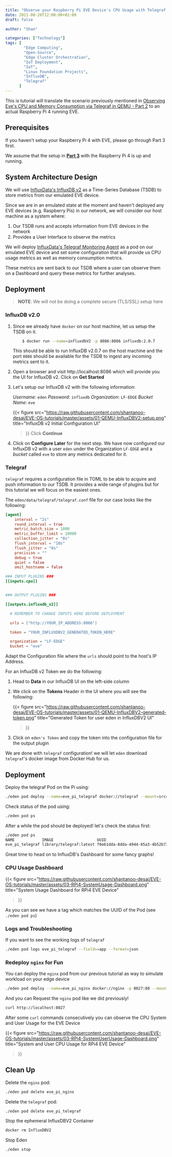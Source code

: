 ```yaml
---
title: "Observe your Raspberry Pi EVE Device's CPU Usage with Telegraf and InfluxDB"
date: 2021-08-26T12:00:00+02:00
draft: false

author: "Shan"

categories: ["Technology"]
tags: [
        "Edge Computing", 
        "Open-Source", 
        "Edge Cluster Orchestration",
        "IoT Deployment",
        "IoT",
        "Linux Foundation Projects",
        "InfluxDB",
        "Telegraf"
      ]
---
```

<!--more-->
This is tutorial will translate the scenario previously mentioned in 
[Observing Eve's CPU and Memory Consumption via Telegraf in QEMU - Part 2](https://shantanoo-desai.github.io/posts/technology/lf-edge-eden-qemu-telegraf-part-2/) to
an actual Raspberry Pi 4 running EVE.

## Prerequisites

If you haven't setup your Raspberry Pi 4 with EVE, please go through Part 3 first.

We assume that the setup in [__Part 3__](https://shantanoo-desai.github.io/posts/technology/eve-eden-rpi4-nginx/) with the Raspberry Pi 4 is up and running.

## System Architecture Design

We will use [InfluxData's InfluxDB v2](https://docs.influxdata.com/influxdb/v2.0/)
as a Time-Series Database (TSDB) to store metrics from our emulated EVE device.

Since we are in an emulated state at the moment and haven't deployed any
EVE devices (e.g. Raspberry Pis) in our network, we will consider our 
host machine as a system where:

1. Our TSDB runs and accepts information from EVE devices in the network
2. Provides a User Interface to observe the metrics

We will deploy
[InfluxData's Telegraf Monitoring Agent](https://docs.influxdata.com/telegraf/v1.19/)
as a pod on our emulated EVE device and set some configuration that will
provide us CPU usage metrics as well as memory consumption metrics.

These metrics are sent back to our TSDB where a user can observe them on a 
Dashboard and query these metrics for further analyses.

## Deployment

> __NOTE__: We will not be doing a complete secure (TLS/SSL) setup here

### InfluxDB v2.0

1. Since we already have `docker` on our host machine, let us setup the TSDB on it.

    ```bash
        $ docker run --name=influxdbV2 -p 8086:8086 influxdb:2.0.7
    ```

    This should be able to run InfluxDB v2.0.7 on the host machine and the port `8086`
    should be available for the TSDB to ingest any incoming metrics sent to it.

2. Open a browser and visit http://localhost:8086 which will provide you the UI for
    InfluxDB v2. Click on __Get Started__

3. Let's setup our InfluxDB v2 with the following information:

    _Username_: `eden`
    _Password_: `influxdb`
    _Organization_: `LF-EDGE`
    _Bucket Name_: `eve`

    {{< figure src="https://raw.githubusercontent.com/shantanoo-desai/EVE-OS-tutorials/master/assets/01-QEMU-InfluxDBV2-setup.png"
    title="InfluxDB v2 Initial Configuration UI"
    >}}
    Click __Continue__

4. Click on __Configure Later__ for the next step.
    We have now configured our InfluxDB v2 with a user `eden` under the Organization
   `LF-EDGE` and a _bucket_ called `eve` to store any metrics dedicated for it.


### Telegraf

`telegraf` requires a configuration file in TOML to be able to acquire and push
information to our TSDB. It provides a wide range of plugins but for this tutorial
we will focus on the easiest ones.

The `eden/data/telegraf/telegraf.conf` file for our case looks like the following:

```toml
[agent]
    interval = "2s"
    round_interval = true
    metric_batch_size = 1000
    metric_buffer_limit = 10000
    collection_jitter = "0s"
    flush_interval = "10s"
    flush_jitter = "0s"
    precision = ""
    debug = true
    quiet = false
    omit_hostname = false

### INPUT PLUGINS ###
[[inputs.cpu]]


### OUTPUT PLUGINS ###

[[outputs.influxdb_v2]]

  # REMEMBER TO CHANGE INPUTS HERE BEFORE DEPLOYMENT

  urls = ["http://YOUR_IP_ADDRESS:8086"]

  token = "YOUR_INFLUXDBV2_GENERATED_TOKEN_HERE"

  organization = "LF-EDGE"
  bucket = "eve"
```

Adapt the Configuration file where the `urls` should point to the host's IP Address.

For an InfluxDB v2 Token we do the following:

1. Head to __Data__ in our InfluxDB UI on the left-side column

2. We click on the __Tokens__ Header in the UI where you will see the following:

    {{< figure 
        src="https://raw.githubusercontent.com/shantanoo-desai/EVE-OS-tutorials/master/assets/01-QEMU-InfluxDBV2-generated-token.png"
        title="Generated Token for user eden in InfluxDBV2 UI"
    >}}

3. Click on `eden's Token` and copy the token into the configuration file for the
   output plugin

We are done with `telegraf` configuration! we will let `eden` download `telegraf`'s 
docker image from Docker Hub for us.


## Deployment

Deploy the telegraf Pod on the Pi using:

```bash
./eden pod deploy --name=eve_pi_telegraf docker://telegraf --mount=src=./data/telegraf,dst=/etc/telegraf/
```

Check status of the pod using:

```bash
./eden pod ps
```
After a while the pod should be deployed! let's check the status first:

```bash
./eden pod ps
NAME		    IMAGE			        UUID					              INTERNAL	EXTERNAL	MEMORY	STATE(ADAM)	LAST_STATE(EVE)
eve_pi_telegraf	library/telegraf:latest	f0e61dda-8dda-4944-85a3-4b52b736cc88	10.11.12.2	-		0 B/0 B	IN_CONFIG	RUNNING
```

Great time to head on to InfluxDB's Dashboard for some fancy graphs!

### CPU Usage Dashboard

 {{< figure 
        src="https://raw.githubusercontent.com/shantanoo-desai/EVE-OS-tutorials/master/assets/03-RPi4-SystemUsage-Dashboard.png"
        title="System Usage Dashboard for RPi4 EVE Device"
  >}}

As you can see we have a tag which matches the UUID of the Pod (see `./eden pod ps`)


### Logs and Troubleshooting

If you want to see the working logs of `telegraf`

```bash
./eden pod logs eve_pi_telegraf --fields=app --format=json
```

### Redeploy `nginx` for Fun

You can deploy the `nginx` pod from our previous tutorial as way to simulate workload on your edge device

```bash
./eden pod deploy --name=eve_pi_nginx docker://nginx -p 8027:80 --mount=src=./data/helloeve,dst=/usr/share/nginx/html
```

And you can Request the `nginx` pod like we did previously!

```bash
curl http://localhost:8027
```

After some `curl` commands consecutively you can observe the CPU System and User Usage for the EVE Device

 {{< figure 
        src="https://raw.githubusercontent.com/shantanoo-desai/EVE-OS-tutorials/master/assets/03-RPi4-SystemUserUsage-Dashboard.png"
        title="System and User CPU Usage for RPi4 EVE Device"
  >}}

## Clean Up

Delete the `nginx` pod:

```bash
./eden pod delete eve_pi_nginx
```

Delete the `telegraf` pod:

```bash
./eden pod delete eve_pi_telegraf
```

Stop the ephemeral InfluxDBV2 Container

```bash
docker rm InfluxDBV2
```
Stop Eden

```bash
./eden stop
```
